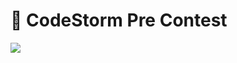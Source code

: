 # 🎈 CodeStorm Pre Contest 

<img src="https://github.com/CSTVU/pre-contest/assets/170013024/01a0c949-52ed-480a-8865-13254246dd7b" widget="100%" style="widget:100%">
